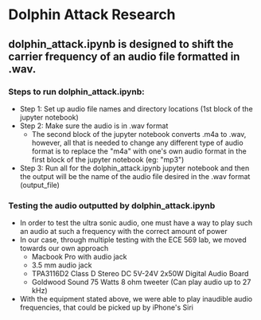 # Dolphin Attack Research

## dolphin_attack.ipynb is designed to shift the carrier frequency of an audio file formatted in .wav.

### Steps to run dolphin_attack.ipynb:

- Step 1: Set up audio file names and directory locations (1st block of the
  jupyter notebook)
- Step 2: Make sure the audio is in .wav format
  - The second block of the jupyter notebook converts .m4a to .wav, however, all
    that is needed to change any different type of audio format is to replace
    the "m4a" with one's own audio format in the first block of the jupyter
    notebook (eg: "mp3")
- Step 3: Run all for the dolphin_attack.ipynb jupyter notebook and then the
  output will be the name of the audio file desired in the .wav format
  (output_file)

### Testing the audio outputted by dolphin_attack.ipynb

- In order to test the ultra sonic audio, one must have a way to play such an
  audio at such a frequency with the correct amount of power
- In our case, through multiple testing with the ECE 569 lab, we moved towards
  our own approach
  - Macbook Pro with audio jack
  - 3.5 mm audio jack
  - TPA3116D2 Class D Stereo DC 5V-24V 2x50W Digital Audio Board
  - Goldwood Sound 75 Watts 8 ohm tweeter (Can play audio up to 27 kHz)
- With the equipment stated above, we were able to play inaudible audio
  frequencies, that could be picked up by iPhone's Siri
